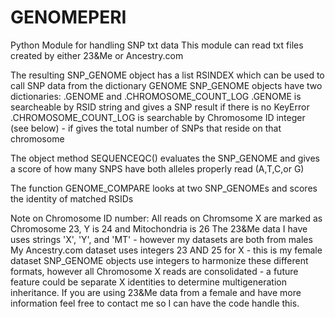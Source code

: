 # GENOMEPERI
Python Module for handling SNP txt data
This module can read txt files created by either 23&Me or Ancestry.com

The resulting SNP_GENOME object has a list RSINDEX which can be used to call SNP data from the dictionary GENOME
SNP_GENOME objects have two dictionaries: .GENOME and .CHROMOSOME_COUNT_LOG
.GENOME is searcheable by RSID string and gives a SNP result if there is no KeyError
.CHROMOSOME_COUNT_LOG is searchable by Chromosome ID integer (see below) - if gives the total number of SNPs that reside on that chromosome

The object method SEQUENCEQC() evaluates the SNP_GENOME and gives a score of how many SNPS have both alleles properly read (A,T,C,or G)

The function GENOME_COMPARE looks at two SNP_GENOMEs and scores the identity of matched RSIDs

Note on Chromosome ID number: All reads on Chromsome X are marked as Chromosome 23, Y is 24 and Mitochondria is 26
The 23&Me data I have uses strings 'X', 'Y', and 'MT' - however my datasets are both from males
My Ancestry.com dataset uses integers 23 AND 25 for X - this is my female dataset
SNP_GENOME objects use integers to harmonize these different formats, however all 
Chromosome X reads are consolidated - a future feature could be separate X identities to determine multigeneration inheritance. 
If you are using 23&Me data from a female and have more information feel free to contact me so I can have the code handle this.
